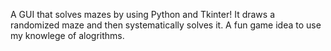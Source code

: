 A GUI that solves mazes by using Python and Tkinter!
It draws a randomized maze and then systematically solves it. 
A fun game idea to use my knowlege of alogrithms.

